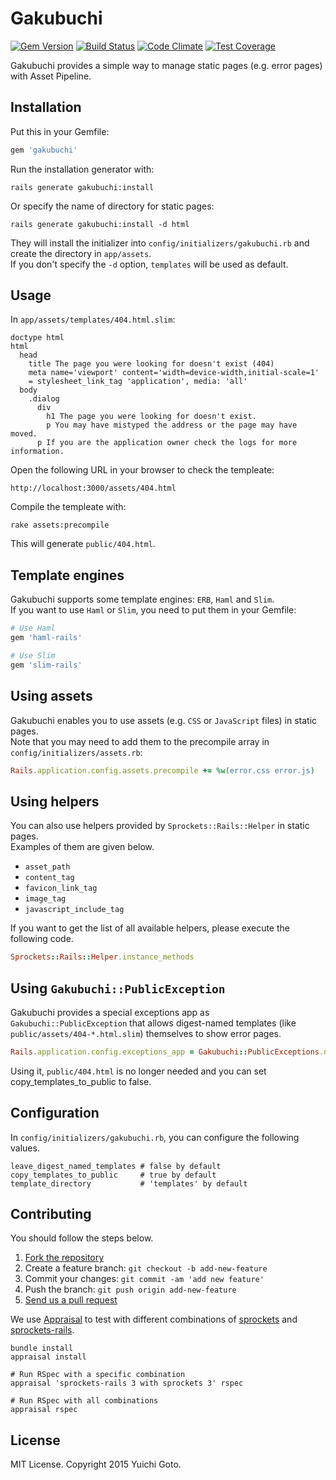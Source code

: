 # Gakubuchi

[![Gem Version](https://badge.fury.io/rb/gakubuchi.svg)](http://badge.fury.io/rb/gakubuchi)
[![Build Status](https://travis-ci.org/yasaichi/gakubuchi.svg?branch=master)](https://travis-ci.org/yasaichi/gakubuchi)
[![Code Climate](https://codeclimate.com/github/yasaichi/gakubuchi/badges/gpa.svg)](https://codeclimate.com/github/yasaichi/gakubuchi)
[![Test Coverage](https://codeclimate.com/github/yasaichi/gakubuchi/badges/coverage.svg)](https://codeclimate.com/github/yasaichi/gakubuchi/coverage)

Gakubuchi provides a simple way to manage static pages (e.g. error pages) with Asset Pipeline.

## Installation
Put this in your Gemfile:

```ruby
gem 'gakubuchi'
```

Run the installation generator with:

```shell
rails generate gakubuchi:install
```

Or specify the name of directory for static pages:

```shell
rails generate gakubuchi:install -d html
```

They will install the initializer into `config/initializers/gakubuchi.rb` and create the directory in `app/assets`.  
If you don't specify the `-d` option, `templates` will be used as default.

## Usage

In `app/assets/templates/404.html.slim`:

```slim
doctype html
html
  head
    title The page you were looking for doesn't exist (404)
    meta name='viewport' content='width=device-width,initial-scale=1'
    = stylesheet_link_tag 'application', media: 'all'
  body
    .dialog
      div
        h1 The page you were looking for doesn't exist.
        p You may have mistyped the address or the page may have moved.
      p If you are the application owner check the logs for more information.
```

Open the following URL in your browser to check the templeate:

```
http://localhost:3000/assets/404.html
```

Compile the templeate with:

```shell
rake assets:precompile
```

This will generate `public/404.html`.

## Template engines
Gakubuchi supports some template engines: `ERB`, `Haml` and `Slim`.  
If you want to use `Haml` or `Slim`, you need to put them in your Gemfile:

```ruby
# Use Haml
gem 'haml-rails'

# Use Slim
gem 'slim-rails'
```

## Using assets
Gakubuchi enables you to use assets (e.g. `CSS` or `JavaScript` files) in static pages.  
Note that you may need to add them to the precompile array in `config/initializers/assets.rb`:

```ruby
Rails.application.config.assets.precompile += %w(error.css error.js)
```

## Using helpers
You can also use helpers provided by `Sprockets::Rails::Helper` in static pages.   
Examples of them are given below.

* `asset_path`
* `content_tag`
* `favicon_link_tag`
* `image_tag`
* `javascript_include_tag`

If you want to get the list of all available helpers, please execute the following code.

```ruby
Sprockets::Rails::Helper.instance_methods
```

## Using `Gakubuchi::PublicException`

Gakubuchi provides a special exceptions app as `Gakubuchi::PublicException`
that allows digest-named templates (like `public/assets/404-*.html.slim`) themselves to show
error pages.

```ruby
Rails.application.config.exceptions_app = Gakubuchi::PublicExceptions.new(Rails.public_path)
```

Using it, `public/404.html` is no longer needed and you can set copy_templates_to_public to false.

## Configuration
In `config/initializers/gakubuchi.rb`, you can configure the following values.

```
leave_digest_named_templates # false by default
copy_templates_to_public     # true by default
template_directory           # 'templates' by default
```

## Contributing
You should follow the steps below.

1. [Fork the repository](https://help.github.com/articles/fork-a-repo/)
2. Create a feature branch: `git checkout -b add-new-feature`
3. Commit your changes: `git commit -am 'add new feature'`
4. Push the branch: `git push origin add-new-feature`
4. [Send us a pull request](https://help.github.com/articles/using-pull-requests/)

We use [Appraisal](https://github.com/thoughtbot/appraisal) to test with different combinations of
[sprockets](https://github.com/rails/sprockets) and [sprockets-rails](https://github.com/rails/sprockets-rails).

```shell
bundle install
appraisal install

# Run RSpec with a specific combination
appraisal 'sprockets-rails 3 with sprockets 3' rspec

# Run RSpec with all combinations
appraisal rspec
```

## License

MIT License. Copyright 2015 Yuichi Goto.
